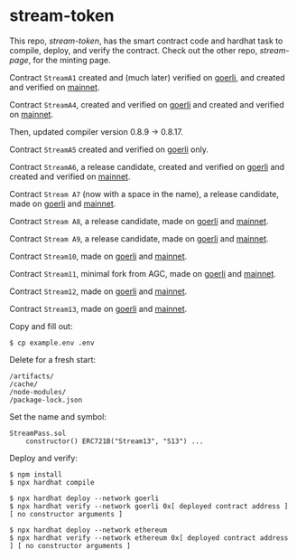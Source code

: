# stream-token

This repo, *stream-token*, has the smart contract code and hardhat task to compile, deploy, and verify the contract.
Check out the other repo, *stream-page*, for the minting page.

Contract `StreamA1` created and (much later) verified on
[goerli](https://goerli.etherscan.io/tx/0x9cf7ee275596bed911f8a6511ec7dd7a5a4c24c3cb7f14ffc2364bd278ab0b81),
and created and verified on
[mainnet](https://etherscan.io/tx/0xb9a74ee2c1cfeb293a378a8714903ee29d7caa5630a6ea54a3e27c1b032cc5c4).

Contract `StreamA4`, created and verified on
[goerli](https://goerli.etherscan.io/tx/0x622530d34cfb58c44f619e55a286604ef63cb42d2cda760d60dcef1b65ff51da)
and created and verified on
[mainnet](https://etherscan.io/tx/0x3c521562667100ecad679725595698c8f99faa3a620987f6332164b40dd74f34).

Then, updated compiler version 0.8.9 -> 0.8.17.

Contract `StreamA5` created and verified on
[goerli](https://goerli.etherscan.io/tx/0x48a3e863cb9b21f4e1c1dd6bbccdc5f9d149ea62eae90ec30358d2ae4f3032a9)
only.

Contract `StreamA6`, a release candidate, created and verified on
[goerli](https://goerli.etherscan.io/tx/0xa08cf2455597a503785e8d3d8c8d81db924f069d67fe1d5550ae410fb56fd6a4)
and created and verified on
[mainnet](https://etherscan.io/tx/0xd4250c2104de52a0e0dd3df5d4c72a3f9cb7a6b9d558aa839f7d4064eb941dbc).

Contract `Stream A7` (now with a space in the name), a release candidate, made on
[goerli](https://goerli.etherscan.io/tx/0x28fbc25a772e68fda7d13c592a3ddd333f0d256e453b663c7bad1cfcb141fea1)
and
[mainnet](https://etherscan.io/tx/0x76b229ca6d2a1a9144df965043b2f5de7ec15c969899f5434904defdadc7a9d1).

Contract `Stream A8`, a release candidate, made on
[goerli](https://goerli.etherscan.io/tx/0x3bc40aee5cc74b5d9e4dc67885d9d402bd22d9a8c8aefd8e8e076dee0adf62d3)
and
[mainnet](https://etherscan.io/tx/0xed132cb2efcf63ce1f84676bb29a8836e9f00e513da5038035c86c0a54bc80b3).

Contract `Stream A9`, a release candidate, made on
[goerli](https://goerli.etherscan.io/tx/0x7eb0799e115cb36bb09fc8007f8179de92a6d436ae5fb3519031a7f37aa0c004)
and
[mainnet](https://etherscan.io/tx/0x3404ea6a8f5f7dc9c189e191f03c20e50723e5fd3d2ac5bfdd0f5f240f225b85).

Contract `Stream10`, made on
[goerli](https://goerli.etherscan.io/tx/0xd711f9a7b1222d2dfda3db0b1b5aa6cc4887da2c394e747ccf8c94d369fea9da)
and
[mainnet](https://etherscan.io/tx/0x6c1c98b4ef9a351d9e367144c7733afb00d141920dfdea753c769a93f657560b).

Contract `Stream11`, minimal fork from AGC, made on
[goerli](https://goerli.etherscan.io/tx/0x610c29e4348481a550c17e7a2ef2b002b2f8574fbc1ee0914fa6f5a4a19d84cf)
and
[mainnet](https://etherscan.io/tx/0x0e61c17579d18cd9f8dbfe9324993d6740052e1020d81f0afa92698bc450039c).

Contract `Stream12`, made on
[goerli](https://goerli.etherscan.io/tx/0xb04acc9488166b59c003fe705d3feb957112ddd36fa2bcfadd12230dd16e25dd)
and
[mainnet](https://etherscan.io/tx/0xf91f55a7186f4e3d2c34d8fcf46f80ccb8d5b6d221fee37b240eb0d62c2673f0).

Contract `Stream13`, made on
[goerli](https://goerli.etherscan.io/tx/0x44e75b6ecb910dc3f4bb396110488fe395797df7dd01f33a7ac45e1a968e2d32)
and
[mainnet](https://etherscan.io/tx/0x98813f8e4c752e90d8786a4b656c9ecd40e2400e7ba945079d90c637f34f65ce).

Copy and fill out:

```
$ cp example.env .env
```

Delete for a fresh start:

```
/artifacts/
/cache/
/node-modules/
/package-lock.json
```

Set the name and symbol:

```
StreamPass.sol
    constructor() ERC721B("Stream13", "S13") ...
```

Deploy and verify:

```
$ npm install
$ npx hardhat compile

$ npx hardhat deploy --network goerli
$ npx hardhat verify --network goerli 0x[ deployed contract address ] [ no constructor arguments ]

$ npx hardhat deploy --network ethereum
$ npx hardhat verify --network ethereum 0x[ deployed contract address ] [ no constructor arguments ]
```
